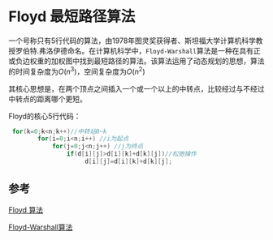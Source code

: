 # Floyd 最短路径算法

一个号称只有5行代码的算法，由1978年图灵奖获得者、斯坦福大学计算机科学教授罗伯特.弗洛伊德命名。在计算机科学中，```Floyd-Warshall```算法是一种在具有正或负边权重的加权图中找到最短路径的算法。该算法运用了动态规划的思想，算法的时间复杂度为$O(n^3)$，空间复杂度为$O(n^2)$

其核心思想是，在两个顶点之间插入一个或一个以上的中转点，比较经过与不经过中转点的距离哪个更短。

Floyd的核心5行代码：

```java
 for(k=0;k<n;k++)//中转站0~k
        for(i=0;i<n;i++) //i为起点
            for(j=0;j<n;j++) //j为终点
                if(d[i][j]>d[i][k]+d[k][j])//松弛操作 
                     d[i][j]=d[i][k]+d[k][j]; 
```



## 参考

[Floyd 算法](https://zhuanlan.zhihu.com/p/72248451)

[Floyd-Warshall算法](https://zh.wikipedia.org/wiki/Floyd-Warshall%E7%AE%97%E6%B3%95)
